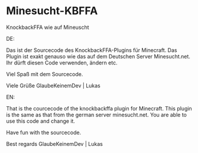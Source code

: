 # Minesucht-KBFFA
KnockbackFFA wie auf Mineuscht

DE:

Das ist der Sourcecode des KnockbackFFA-Plugins für Minecraft.
Das Plugin ist exakt genauso wie das auf dem Deutschen Server Minesucht.net.
Ihr dürft diesen Code verwenden, ändern etc.

Viel Spaß mit dem Sourcecode.

Viele Grüße
GlaubeKeinemDev | Lukas


EN:

That is the courcecode of the knockbackffa plugin for Minecraft.
This plugin is the same as that from the german server minesucht.net.
You are able to use this code and change it.

Have fun with the sourcecode.

Best regards
GlaubeKeinemDev | Lukas
